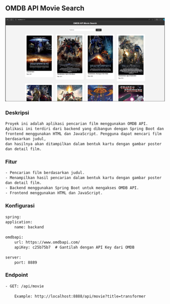 ## OMDB API Movie Search
    
![](sc/bukti.png)

### Deskripsi
    Proyek ini adalah aplikasi pencarian film menggunakan OMDB API. 
    Aplikasi ini terdiri dari backend yang dibangun dengan Spring Boot dan 
    frontend menggunakan HTML dan JavaScript. Pengguna dapat mencari film berdasarkan judul, 
    dan hasilnya akan ditampilkan dalam bentuk kartu dengan gambar poster dan detail film.

### Fitur
    - Pencarian film berdasarkan judul.
    - Menampilkan hasil pencarian dalam bentuk kartu dengan gambar poster dan detail film.
    - Backend menggunakan Spring Boot untuk mengakses OMDB API.
    - Frontend menggunakan HTML dan JavaScript.

### Konfigurasi
    spring:
    application:
        name: backand

    omdbapi:
        url: https://www.omdbapi.com/
        apiKey: c25b75b7  # Gantilah dengan API Key dari OMDB

    server:
        port: 8889

### Endpoint
    - GET: /api/movie

        Example: http://localhost:8888/api/movie?title=transformer
